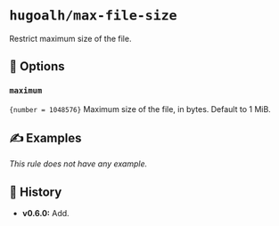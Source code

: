 # `hugoalh/max-file-size`

Restrict maximum size of the file.

## 🔧 Options

### `maximum`

`{number = 1048576}` Maximum size of the file, in bytes. Default to 1 MiB.

## ✍️ Examples

*This rule does not have any example.*

## 📜 History

- **v0.6.0:** Add.
